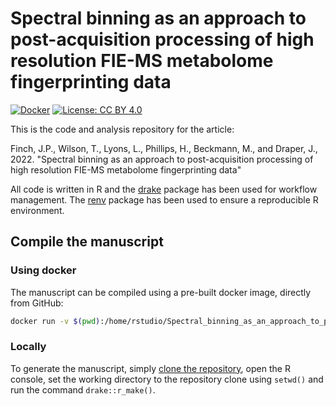 # Spectral binning as an approach to post-acquisition processing of high resolution FIE-MS metabolome fingerprinting data

[![Docker](https://github.com/jasenfinch/Spectral_binning_as_an_approach_to_post-acquisition_processing_of_FIE-HRMS_data/actions/workflows/dockerpublish.yml/badge.svg)](https://github.com/jasenfinch/Spectral_binning_as_an_approach_to_post-acquisition_processing_of_FIE-HRMS_data/actions/workflows/dockerpublish.yml)
[![License: CC BY 4.0](https://img.shields.io/badge/License-CC_BY_4.0-lightgrey.svg)](https://creativecommons.org/licenses/by/4.0/)

This is the code and analysis repository for the article:

Finch, J.P., Wilson, T., Lyons, L., Phillips, H., Beckmann, M., and Draper, J., 2022. "Spectral binning as an approach to post-acquisition processing of high resolution FIE-MS metabolome fingerprinting data"

All code is written in R and the [drake](https://docs.ropensci.org/drake/) package has been used for workflow management.
The [renv](https://github.com/rstudio/renv) package has been used to ensure a reproducible R environment.

## Compile the manuscript

### Using docker

The manuscript can be compiled using a pre-built docker image, directly from GitHub:

``` sh
docker run -v $(pwd):/home/rstudio/Spectral_binning_as_an_approach_to_post-acquisition_processing_of_FIE-HRMS_data ghcr.io/jasenfinch/spectral-binning:latest
```

### Locally

To generate the manuscript, simply [clone the repository](https://git-scm.com/book/en/v2/Git-Basics-Getting-a-Git-Repository), open the R console, set the working directory to the repository clone using `setwd()` and run the command `drake::r_make()`.
